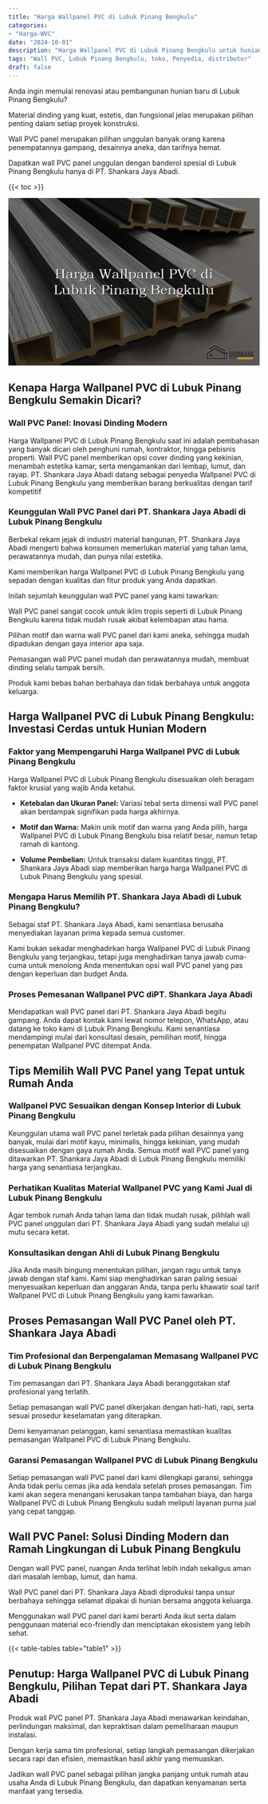 ```yaml
---
title: "Harga Wallpanel PVC di Lubuk Pinang Bengkulu"
categories: 
- "Harga-WVC"
date: "2024-10-01"
description: "Harga Wallpanel PVC di Lubuk Pinang Bengkulu untuk hunian, perkantoran, dan gerai. Material berkualitas, beragam motif, warna menarik, beserta layanan pemasangan dikerjakan oleh tim berpengalaman serta jaminan resmi!|Jasa distribusi Wallpanel PVC di Lubuk Pinang Bengkulu bagi keperluan hunian, kantor, atau gerai, beserta panel terbaik dan penempatan oleh tim ahli serta garansi resmi.|Alternatif Wallpanel PVC di Lubuk Pinang Bengkulu yang terpercaya untuk hunian, perkantoran, serta toko, dengan produk berkualitas dan pemasangan dikerjakan oleh teknisi profesional serta jaminan resmi.|Penyediaan Wallpanel PVC di Lubuk Pinang Bengkulu bagi tempat tinggal, perkantoran, serta gerai, dengan panel unggulan dan penempatan dikerjakan oleh tenaga ahli profesional, dilengkapi beserta jaminan resmi.}"
tags: "Wall PVC, Lubuk Pinang Bengkulu, toko, Penyedia, distributor"
draft: false
---
```


Anda ingin memulai renovasi atau pembangunan hunian baru di Lubuk Pinang Bengkulu?

Material dinding yang kuat, estetis, dan fungsional jelas merupakan pilihan penting dalam setiap proyek konstruksi.

Wall PVC panel merupakan pilihan unggulan banyak orang karena penempatannya gampang, desainnya aneka, dan tarifnya hemat.

Dapatkan wall PVC panel unggulan dengan banderol spesial di Lubuk Pinang Bengkulu hanya di PT. Shankara Jaya Abadi.

{{< toc >}}

![Harga Wallpanel PVC di Lubuk Pinang Bengkulu](/images/Harga-WVC/Harga-Wallpanel-PVC-di-Lubuk-Pinang-Bengkulu.png)


## Kenapa Harga Wallpanel PVC di Lubuk Pinang Bengkulu Semakin Dicari?

### Wall PVC Panel: Inovasi Dinding Modern

Harga Wallpanel PVC di Lubuk Pinang Bengkulu saat ini adalah pembahasan yang banyak dicari oleh penghuni rumah, kontraktor, hingga pebisnis properti. Wall PVC panel memberikan opsi cover dinding yang kekinian, menambah estetika kamar, serta mengamankan dari lembap, lumut, dan rayap. PT. Shankara Jaya Abadi datang sebagai penyedia Wallpanel PVC di Lubuk Pinang Bengkulu yang memberikan barang berkualitas dengan tarif kompetitif

### Keunggulan Wall PVC Panel dari PT. Shankara Jaya Abadi di Lubuk Pinang Bengkulu

Berbekal rekam jejak di industri material bangunan, PT. Shankara Jaya Abadi mengerti bahwa konsumen memerlukan material yang tahan lama, perawatannya mudah, dan punya nilai estetika.

Kami memberikan harga Wallpanel PVC di Lubuk Pinang Bengkulu yang sepadan dengan kualitas dan fitur produk yang Anda dapatkan.

Inilah sejumlah keunggulan wall PVC panel yang kami tawarkan:

Wall PVC panel sangat cocok untuk iklim tropis seperti di Lubuk Pinang Bengkulu karena tidak mudah rusak akibat kelembapan atau hama.

Pilihan motif dan warna wall PVC panel dari kami aneka, sehingga mudah dipadukan dengan gaya interior apa saja.

Pemasangan wall PVC panel mudah dan perawatannya mudah, membuat dinding selalu tampak bersih.

Produk kami bebas bahan berbahaya dan tidak berbahaya untuk anggota keluarga.

## Harga Wallpanel PVC di Lubuk Pinang Bengkulu: Investasi Cerdas untuk Hunian Modern

### Faktor yang Mempengaruhi Harga Wallpanel PVC di Lubuk Pinang Bengkulu

Harga Wallpanel PVC di Lubuk Pinang Bengkulu disesuaikan oleh beragam faktor krusial yang wajib Anda ketahui.

- **Ketebalan dan Ukuran Panel:** Variasi tebal serta dimensi wall PVC panel akan berdampak signifikan pada harga akhirnya.

- **Motif dan Warna:** Makin unik motif dan warna yang Anda pilih, harga Wallpanel PVC di Lubuk Pinang Bengkulu bisa relatif besar, namun tetap ramah di kantong.

- **Volume Pembelian:** Untuk transaksi dalam kuantitas tinggi, PT. Shankara Jaya Abadi siap memberikan harga harga Wallpanel PVC di Lubuk Pinang Bengkulu yang spesial.

### Mengapa Harus Memilih PT. Shankara Jaya Abadi di Lubuk Pinang Bengkulu?

Sebagai staf PT. Shankara Jaya Abadi, kami senantiasa berusaha menyediakan layanan prima kepada semua customer.

Kami bukan sekadar menghadirkan harga Wallpanel PVC di Lubuk Pinang Bengkulu yang terjangkau, tetapi juga menghadirkan tanya jawab cuma-cuma untuk menolong Anda menentukan opsi wall PVC panel yang pas dengan keperluan dan budget Anda.

### Proses Pemesanan Wallpanel PVC diPT. Shankara Jaya Abadi

Mendapatkan wall PVC panel dari PT. Shankara Jaya Abadi begitu gampang. Anda dapat kontak kami lewat nomor telepon, WhatsApp, atau datang ke toko kami di Lubuk Pinang Bengkulu. Kami senantiasa mendampingi mulai dari konsultasi desain, pemilihan motif, hingga penempatan Wallpanel PVC ditempat Anda.

## Tips Memilih Wall PVC Panel yang Tepat untuk Rumah Anda

### Wallpanel PVC Sesuaikan dengan Konsep Interior di Lubuk Pinang Bengkulu

Keunggulan utama wall PVC panel terletak pada pilihan desainnya yang banyak, mulai dari motif kayu, minimalis, hingga kekinian, yang mudah disesuaikan dengan gaya rumah Anda. Semua motif wall PVC panel yang ditawarkan PT. Shankara Jaya Abadi di Lubuk Pinang Bengkulu memiliki harga yang senantiasa terjangkau.

### Perhatikan Kualitas Material Wallpanel PVC yang Kami Jual di Lubuk Pinang Bengkulu

Agar tembok rumah Anda tahan lama dan tidak mudah rusak, pilihlah wall PVC panel unggulan dari PT. Shankara Jaya Abadi yang sudah melalui uji mutu secara ketat.

### Konsultasikan dengan Ahli di Lubuk Pinang Bengkulu

Jika Anda masih bingung menentukan pilihan, jangan ragu untuk tanya jawab dengan staf kami. Kami siap menghadirkan saran paling sesuai menyesuaikan keperluan dan anggaran Anda, tanpa perlu khawatir soal tarif Wallpanel PVC di Lubuk Pinang Bengkulu yang kami tawarkan.

## Proses Pemasangan Wall PVC Panel oleh PT. Shankara Jaya Abadi

### Tim Profesional dan Berpengalaman Memasang Wallpanel PVC di Lubuk Pinang Bengkulu

Tim pemasangan dari PT. Shankara Jaya Abadi beranggotakan staf profesional yang terlatih.

Setiap pemasangan wall PVC panel dikerjakan dengan hati-hati, rapi, serta sesuai prosedur keselamatan yang diterapkan.

Demi kenyamanan pelanggan, kami senantiasa memastikan kualitas pemasangan Wallpanel PVC di Lubuk Pinang Bengkulu.

### Garansi Pemasangan Wallpanel PVC di Lubuk Pinang Bengkulu

Setiap pemasangan wall PVC panel dari kami dilengkapi garansi, sehingga Anda tidak perlu cemas jika ada kendala setelah proses pemasangan. Tim kami akan segera menangani kerusakan tanpa tambahan biaya, dan harga Wallpanel PVC di Lubuk Pinang Bengkulu sudah meliputi layanan purna jual yang cepat tanggap.

## Wall PVC Panel: Solusi Dinding Modern dan Ramah Lingkungan di Lubuk Pinang Bengkulu

Dengan wall PVC panel, ruangan Anda terlihat lebih indah sekaligus aman dari masalah lembap, lumut, dan hama.

Wall PVC panel dari PT. Shankara Jaya Abadi diproduksi tanpa unsur berbahaya sehingga selamat dipakai di hunian bersama anggota keluarga.

Menggunakan wall PVC panel dari kami berarti Anda ikut serta dalam penggunaan material eco-friendly dan menciptakan ekosistem yang lebih sehat.

{{< table-tables table="table1" >}}

## Penutup: Harga Wallpanel PVC di Lubuk Pinang Bengkulu, Pilihan Tepat dari PT. Shankara Jaya Abadi

Produk wall PVC panel PT. Shankara Jaya Abadi menawarkan keindahan, perlindungan maksimal, dan kepraktisan dalam pemeliharaan maupun instalasi.

Dengan kerja sama tim profesional, setiap langkah pemasangan dikerjakan secara rapi dan efisien, memastikan hasil akhir yang memuaskan.

Jadikan wall PVC panel sebagai pilihan jangka panjang untuk rumah atau usaha Anda di Lubuk Pinang Bengkulu, dan dapatkan kenyamanan serta manfaat yang tersedia.